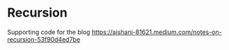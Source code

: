 # Recursion

Supporting code for the blog https://aishani-81621.medium.com/notes-on-recursion-53f90d4ed7be
